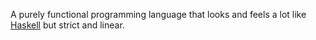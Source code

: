 A purely functional programming language that looks and feels a lot like
[Haskell](https://www.haskell.org/) but strict and linear.
